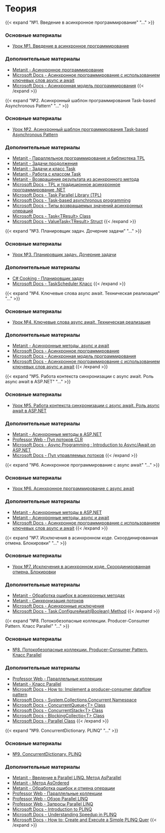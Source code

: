# Теория

[№1. Введение в асинхронное программирование]:----------------------------------------------------------

{{< expand "№1. Введение в асинхронное программирование" "..." >}}

### Основные материалы

- [Урок №1. Введение в асинхронное программирование](https://itvdn.com/ru/video/asynchron-programming-csharp)

### Дополнительные материалы

- [Metanit - Aсинхронное программирование](https://metanit.com/sharp/tutorial/13.3.php)
- [Microsoft Docs - Асинхронное программирование с использованием ключевых слов async и await](https://docs.microsoft.com/ru-ru/dotnet/csharp/programming-guide/concepts/async/)
- [Microsoft Docs - Асинхронная модель программирования](https://docs.microsoft.com/ru-ru/dotnet/csharp/programming-guide/concepts/async/task-asynchronous-programming-model)
  {{< /expand >}}

[№2. Асинхронный шаблон программирования Task-based Asynchronous Pattern]:----------------------------------------------------------

{{< expand "№2. Асинхронный шаблон программирования Task-based Asynchronous Pattern" "..." >}}

### Основные материалы

- [Урок №2. Асинхронный шаблон программирования Task-based Asynchronous Pattern](https://itvdn.com/ru/video/asynchron-programming-csharp/task-based-asynchronous-pattern)

### Дополнительные материалы

- [Metanit - Параллельное программирование и библиотека TPL](https://metanit.com/sharp/tutorial/13.3.php)
- [Metanit - Задачи продолжения](https://metanit.com/sharp/tutorial/12.3.php)
- [Metanit - Задачи и класс Task](https://metanit.com/sharp/tutorial/12.1.php)
- [Metanit - Работа с классом Task](https://metanit.com/sharp/tutorial/12.1.php)
- [Metanit - Возвращение результата из асинхронного метода](https://metanit.com/sharp/tutorial/13.7.php)
- [Microsoft Docs - TPL и традиционное асинхронное программирование .NET](https://docs.microsoft.com/ru-ru/dotnet/standard/parallel-programming/tpl-and-traditional-async-programming)
- [Microsoft Docs - Task Parallel Library (TPL)](https://docs.microsoft.com/en-us/dotnet/standard/parallel-programming/task-parallel-library-tpl)
- [Microsoft Docs - Task-based asynchronous programming](https://docs.microsoft.com/en-us/dotnet/standard/parallel-programming/task-based-asynchronous-programming)
- [Microsoft Docs - Типы возвращаемых значений асинхронных операций](https://docs.microsoft.com/ru-ru/dotnet/csharp/programming-guide/concepts/async/async-return-types)
- [Microsoft Docs - Task\<TResult> Class](https://docs.microsoft.com/en-us/dotnet/api/system.threading.tasks.task-1?view=net-6.0)
- [Microsoft Docs - ValueTask\<TResult> Struct](https://docs.microsoft.com/en-us/dotnet/api/system.threading.tasks.valuetask-1?view=net-6.0)
  {{< /expand >}}

[№3. Планировщик задач. Дочерние задачи]:----------------------------------------------------------

{{< expand "№3. Планировщик задач. Дочерние задачи" "..." >}}

### Основные материалы

- [Урок №3. Планировщик задач. Дочерние задачи](https://itvdn.com/ru/video/asynchron-programming-csharp/task-manager-asynchron)

### Дополнительные материалы

- [C# Cooking - Планировщик задач](https://csharpcooking.github.io/2022/02/27/Task-Scheduler.html)
- [Microsoft Docs - TaskScheduler Класс](https://docs.microsoft.com/ru-ru/dotnet/api/system.threading.tasks.taskscheduler?view=net-6.0)
  {{< /expand >}}

[№4. Ключевые слова async await. Техническая реализация]:----------------------------------------------------------

{{< expand "№4. Ключевые слова async await. Техническая реализация" "..." >}}

### Основные материалы

- [Урок №4. Ключевые слова async await. Техническая реализация](https://itvdn.com/ru/video/asynchron-programming-csharp/async-await-19)

### Дополнительные материалы

- [Metanit - Асинхронные методы, async и await](https://metanit.com/sharp/tutorial/13.3.php)
- [Microsoft Docs - Асинхронное программирование](https://docs.microsoft.com/ru-ru/dotnet/csharp/async)
- [Microsoft Docs - Асинхронная модель программирования](https://docs.microsoft.com/ru-ru/dotnet/csharp/programming-guide/concepts/async/task-asynchronous-programming-model)
- [Microsoft Docs - Асинхронное программирование с использованием ключевых слов async и await](https://docs.microsoft.com/ru-ru/dotnet/csharp/programming-guide/concepts/async/)
  {{< /expand >}}

[№5. Работа контекста синхронизации с async await. Роль async await в ASP.NET]:----------------------------------------------------------

{{< expand "№5. Работа контекста синхронизации с async await. Роль async await в ASP.NET" "..." >}}

### Основные материалы

- [Урок №5. Работа контекста синхронизации с async await. Роль async await в ASP.NET](https://itvdn.com/ru/video/asynchron-programming-csharp/async-await-aspnet)

### Дополнительные материалы

- [Metanit - Асинхронные методы в ASP.NET](https://metanit.com/sharp/mvc5/3.8.php)
- [Professor Web - Пул потоков CLR](https://professorweb.ru/my/csharp/thread_and_files/1/1_16.php)
- [Microsoft Docs - Async Programming : Introduction to Async/Await on ASP.NET](https://docs.microsoft.com/en-us/archive/msdn-magazine/2014/october/async-programming-introduction-to-async-await-on-asp-net)
- [Microsoft Docs - Пул управляемых потоков](https://docs.microsoft.com/ru-ru/dotnet/standard/threading/the-managed-thread-pool)
  {{< /expand >}}

[№6. Асинхронное программирование с async await]:----------------------------------------------------------

{{< expand "№6. Асинхронное программирование с async await" "..." >}}

### Основные материалы

- [Урок №6. Асинхронное программирование с async await](https://itvdn.com/ru/video/asynchron-programming-csharp/async-await6)

### Дополнительные материалы

- [Metanit - Асинхронные методы в ASP.NET](https://metanit.com/sharp/mvc5/3.8.php)
- [Metanit - Асинхронные методы, async и await](https://metanit.com/sharp/tutorial/13.3.php)
- [Microsoft Docs - Асинхронное программирование с использованием ключевых слов async и await](https://docs.microsoft.com/ru-ru/dotnet/csharp/programming-guide/concepts/async/)
{{< /expand >}}

[№7. Исключения в асинхронном коде. Скоординированная отмена. Блокировки]:----------------------------------------------------------

{{< expand "№7. Исключения в асинхронном коде. Скоординированная отмена. Блокировки" "..." >}}

### Основные материалы

- [Урок №7. Исключения в асинхронном коде. Скоординированная отмена. Блокировки](https://itvdn.com/ru/video/asynchron-programming-csharp/asynchronous-csharp-exceptions)

### Дополнительные материалы

- [Metanit - Обработка ошибок в асинхронных методах](https://metanit.com/sharp/tutorial/13.4.php)
- [Metanit - Синхронизация потоков](https://metanit.com/sharp/tutorial/11.4.php)
- [Microsoft Docs - Асинхронные исключения](https://docs.microsoft.com/ru-ru/dotnet/csharp/programming-guide/concepts/async/#asynchronous-exceptions)
- [Microsoft Docs - Task.ConfigureAwait(Boolean) Method](https://docs.microsoft.com/en-us/dotnet/api/system.threading.tasks.task.configureawait?view=net-6.0)
  {{< /expand >}}

[№8. Потокобезопасные коллекции. Producer-Consumer Pattern. Класс Parallel]:----------------------------------------------------------

{{< expand "№8. Потокобезопасные коллекции. Producer-Consumer Pattern. Класс Parallel" "..." >}}

### Основные материалы

- [№8. Потокобезопасные коллекции. Producer-Consumer Pattern. Класс Parallel](https://itvdn.com/ru/video/asynchron-programming-csharp/producer-consumer-pattern)

### Дополнительные материалы

- [Professor Web - Параллельные коллекции](https://professorweb.ru/my/csharp/charp_theory/level12/12_15.php)
- [Metanit - Класс Parallel](https://metanit.com/sharp/tutorial/12.4.php)
- [Microsoft Docs - How to: Implement a producer-consumer dataflow pattern](https://docs.microsoft.com/en-us/dotnet/standard/parallel-programming/how-to-implement-a-producer-consumer-dataflow-pattern)
- [Microsoft Docs - System.Collections.Concurrent Namespace](https://docs.microsoft.com/en-us/dotnet/api/system.collections.concurrent?view=net-6.0)
- [Microsoft Docs - ConcurrentQueue\<T> Class](https://docs.microsoft.com/en-us/dotnet/api/system.collections.concurrent.concurrentqueue-1?view=net-6.0)
- [Microsoft Docs - ConcurrentStack\<T> Class](https://docs.microsoft.com/en-us/dotnet/api/system.collections.concurrent.concurrentstack-1?view=net-6.0)
- [Microsoft Docs - BlockingCollectio\<T> Class](https://docs.microsoft.com/en-us/dotnet/api/system.collections.concurrent.blockingcollection-1?view=net-6.0)
- [Microsoft Docs - Parallel Class](https://docs.microsoft.com/en-us/dotnet/api/system.threading.tasks.parallel?view=net-6.0)
  {{< /expand >}}

[№9. ConcurrentDictionary. PLINQ]:----------------------------------------------------------

{{< expand "№9. ConcurrentDictionary. PLINQ" "..." >}}

### Основные материалы

- [№9. ConcurrentDictionary. PLINQ](https://itvdn.com/ru/video/asynchron-programming-csharp/plinq)

### Дополнительные материалы

- [Metanit - Введение в Parallel LINQ. Метод AsParallel](https://metanit.com/sharp/tutorial/12.4.php)
- [Metanit - Метод AsOrdered](https://metanit.com/sharp/tutorial/17.2.php)
- [Metanit - Обработка ошибок и отмена операции](https://metanit.com/sharp/tutorial/17.3.php)
- [Professor Web - Параллельные коллекции](https://professorweb.ru/my/csharp/charp_theory/level12/12_15.php)
- [Professor Web - Обзор Parallel LINQ](https://professorweb.ru/my/LINQ/PLINQ/level16/16_1.php)
- [Professor Web - Запросы Parallel LINQ](https://professorweb.ru/my/LINQ/PLINQ/level16/16_2.php)
- [Microsoft Docs - Introduction to PLINQ](https://docs.microsoft.com/en-us/dotnet/standard/parallel-programming/introduction-to-plinq)
- [Microsoft Docs - Understanding Speedup in PLINQ](https://docs.microsoft.com/en-us/dotnet/standard/parallel-programming/understanding-speedup-in-plinq)
- [Microsoft Docs - How to: Create and Execute a Simple PLINQ Quer](https://docs.microsoft.com/en-us/dotnet/standard/parallel-programming/how-to-create-and-execute-a-simple-plinq-query)
  {{< /expand >}}